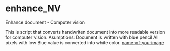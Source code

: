 # enhance_NV
Enhance document - Computer vision

This is script that converts handwriten document into more readable version for computer vision. 
Asumptions: Document is written with blue pencil
All pixels with low Blue value is converted into white color.
[name-of-you-image](https://your-copied-image-address)
